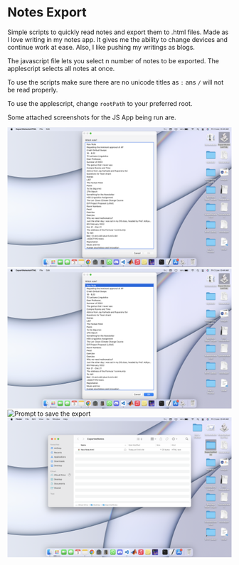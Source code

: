 # Notes Export

Simple scripts to quickly read notes and export them to .html files. Made as I love writing in my notes app. It gives me the ability to change devices and continue work at ease. Also, I like pushing my writings as blogs.

The javascript file lets you select n number of notes to be exported. The applescript selects all notes at once.

To use the scripts make sure there are no unicode titles as `:` ans `/` will not be read properly.

To use the applescript, change `rootPath` to your preferred root.

Some attached screenshots for the JS App being run are.

![A picture of menu prompt](https://github.com/soumilhooda/NotesExport/blob/main/Images/Screenshot%202022-06-03%20at%206.44.04%20AM.png)
![Selection being made](https://github.com/soumilhooda/NotesExport/blob/main/Images/Screenshot%202022-06-03%20at%206.44.12%20AM.png)
![Prompt to save the export](https://github.com/soumilhooda/NotesExport/blob/main/Images/Screenshot%202022-06-03%20at%206.44.21%20AM.png)
![Exported files saved](https://github.com/soumilhooda/NotesExport/blob/main/Images/Screenshot%202022-06-03%20at%206.44.42%20AM.png)
